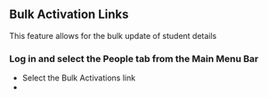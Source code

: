 ## **Bulk Activation Links**

This feature allows for the bulk update of student details
### **Log in and select the People tab from the Main Menu Bar**


- Select the Bulk Activations link
- 